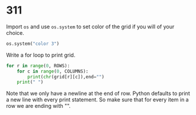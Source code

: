 # 311

Import `os` and use `os.system` to set color of the grid if you will of your choice.

```python
os.system("color 3")
```

Write a for loop to print grid.

```python
for r in range(0, ROWS):
    for c in range(0, COLUMNS):
        print(chr(grid[r][c]),end="")
    print(" ")
```

Note that we only have a newline at the end of row. Python defaults to print a new line with every print statement. So make sure that for every item in a row we are ending with "".

